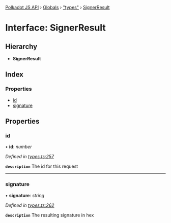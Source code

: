 [Polkadot JS API](../README.md) › [Globals](../globals.md) › ["types"](../modules/_types_.md) › [SignerResult](_types_.signerresult.md)

# Interface: SignerResult

## Hierarchy

* **SignerResult**

## Index

### Properties

* [id](_types_.signerresult.md#id)
* [signature](_types_.signerresult.md#signature)

## Properties

###  id

• **id**: *number*

*Defined in [types.ts:257](https://github.com/polkadot-js/api/blob/26b6a59725/packages/api/src/types.ts#L257)*

**`description`** The id for this request

___

###  signature

• **signature**: *string*

*Defined in [types.ts:262](https://github.com/polkadot-js/api/blob/26b6a59725/packages/api/src/types.ts#L262)*

**`description`** The resulting signature in hex
